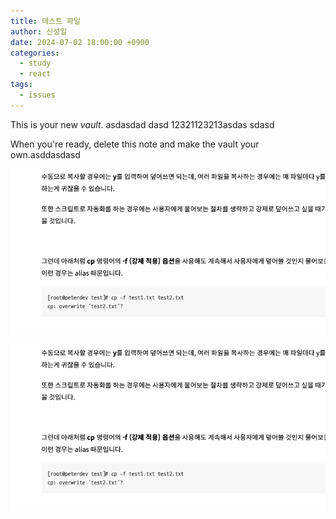 ```yaml
---
title: 테스트 파일
author: 신성일
date: 2024-07-02 18:00:00 +0900
categories:
  - study
  - react
tags:
  - issues
---
```



This is your new *vault*.    asdasdad   dasd 12321123213asdas sdasd

When you're ready, delete this note and make the vault your own.asddasdasd


![](/assets/images/Pasted%20image%2020240704110123.png)

![](/assets/images/Pasted%20image%2020240704110124.png)
